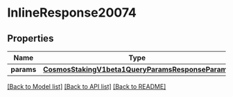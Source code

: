 # InlineResponse20074

## Properties
Name | Type | Description | Notes
------------ | ------------- | ------------- | -------------
**params** | [**CosmosStakingV1beta1QueryParamsResponseParams**](CosmosStakingV1beta1QueryParamsResponseParams.md) |  | [optional] 

[[Back to Model list]](../README.md#documentation-for-models) [[Back to API list]](../README.md#documentation-for-api-endpoints) [[Back to README]](../README.md)

